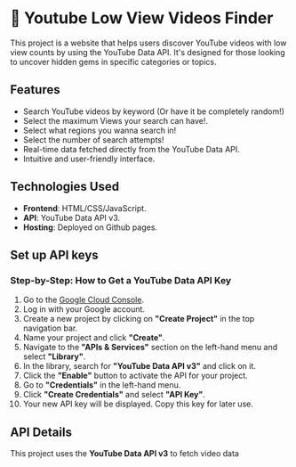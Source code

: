 
# 🎥 Youtube Low View Videos Finder

This project is a website that helps users discover YouTube videos with low view counts by using the YouTube Data API. It's designed for those looking to uncover hidden gems in specific categories or topics.

## Features
- Search YouTube videos by keyword (Or have it be completely random!)
- Select the maximum Views your search can have!.
- Select what regions you wanna search in!
- Select the number of search attempts!
- Real-time data fetched directly from the YouTube Data API.
- Intuitive and user-friendly interface.

## Technologies Used
- **Frontend**: HTML/CSS/JavaScript.
- **API**: YouTube Data API v3.
- **Hosting**: Deployed on Github pages.

## Set up API keys
 ### Step-by-Step: How to Get a YouTube Data API Key
1. Go to the [Google Cloud Console](https://console.cloud.google.com/).
2. Log in with your Google account.
3. Create a new project by clicking on **"Create Project"** in the top navigation bar.
4. Name your project and click **"Create"**.
5. Navigate to the **"APIs & Services"** section on the left-hand menu and select **"Library"**.
6. In the library, search for **"YouTube Data API v3"** and click on it.
7. Click the **"Enable"** button to activate the API for your project.
8. Go to **"Credentials"** in the left-hand menu.
9. Click **"Create Credentials"** and select **"API Key"**.
10. Your new API key will be displayed. Copy this key for later use.


## API Details
This project uses the **YouTube Data API v3** to fetch video data


